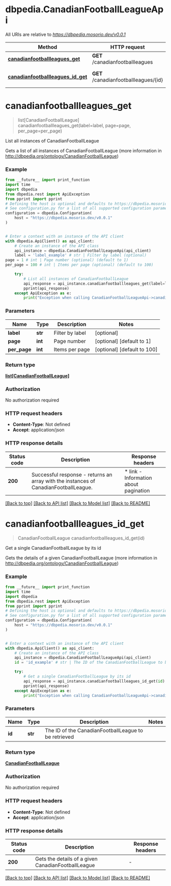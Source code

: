 # dbpedia.CanadianFootballLeagueApi

All URIs are relative to *https://dbpedia.mosorio.dev/v0.0.1*

Method | HTTP request | Description
------------- | ------------- | -------------
[**canadianfootballleagues_get**](CanadianFootballLeagueApi.md#canadianfootballleagues_get) | **GET** /canadianfootballleagues | List all instances of CanadianFootballLeague
[**canadianfootballleagues_id_get**](CanadianFootballLeagueApi.md#canadianfootballleagues_id_get) | **GET** /canadianfootballleagues/{id} | Get a single CanadianFootballLeague by its id


# **canadianfootballleagues_get**
> list[CanadianFootballLeague] canadianfootballleagues_get(label=label, page=page, per_page=per_page)

List all instances of CanadianFootballLeague

Gets a list of all instances of CanadianFootballLeague (more information in http://dbpedia.org/ontology/CanadianFootballLeague)

### Example

```python
from __future__ import print_function
import time
import dbpedia
from dbpedia.rest import ApiException
from pprint import pprint
# Defining the host is optional and defaults to https://dbpedia.mosorio.dev/v0.0.1
# See configuration.py for a list of all supported configuration parameters.
configuration = dbpedia.Configuration(
    host = "https://dbpedia.mosorio.dev/v0.0.1"
)


# Enter a context with an instance of the API client
with dbpedia.ApiClient() as api_client:
    # Create an instance of the API class
    api_instance = dbpedia.CanadianFootballLeagueApi(api_client)
    label = 'label_example' # str | Filter by label (optional)
page = 1 # int | Page number (optional) (default to 1)
per_page = 100 # int | Items per page (optional) (default to 100)

    try:
        # List all instances of CanadianFootballLeague
        api_response = api_instance.canadianfootballleagues_get(label=label, page=page, per_page=per_page)
        pprint(api_response)
    except ApiException as e:
        print("Exception when calling CanadianFootballLeagueApi->canadianfootballleagues_get: %s\n" % e)
```

### Parameters

Name | Type | Description  | Notes
------------- | ------------- | ------------- | -------------
 **label** | **str**| Filter by label | [optional] 
 **page** | **int**| Page number | [optional] [default to 1]
 **per_page** | **int**| Items per page | [optional] [default to 100]

### Return type

[**list[CanadianFootballLeague]**](CanadianFootballLeague.md)

### Authorization

No authorization required

### HTTP request headers

 - **Content-Type**: Not defined
 - **Accept**: application/json

### HTTP response details
| Status code | Description | Response headers |
|-------------|-------------|------------------|
**200** | Successful response - returns an array with the instances of CanadianFootballLeague. |  * link - Information about pagination <br>  |

[[Back to top]](#) [[Back to API list]](../README.md#documentation-for-api-endpoints) [[Back to Model list]](../README.md#documentation-for-models) [[Back to README]](../README.md)

# **canadianfootballleagues_id_get**
> CanadianFootballLeague canadianfootballleagues_id_get(id)

Get a single CanadianFootballLeague by its id

Gets the details of a given CanadianFootballLeague (more information in http://dbpedia.org/ontology/CanadianFootballLeague)

### Example

```python
from __future__ import print_function
import time
import dbpedia
from dbpedia.rest import ApiException
from pprint import pprint
# Defining the host is optional and defaults to https://dbpedia.mosorio.dev/v0.0.1
# See configuration.py for a list of all supported configuration parameters.
configuration = dbpedia.Configuration(
    host = "https://dbpedia.mosorio.dev/v0.0.1"
)


# Enter a context with an instance of the API client
with dbpedia.ApiClient() as api_client:
    # Create an instance of the API class
    api_instance = dbpedia.CanadianFootballLeagueApi(api_client)
    id = 'id_example' # str | The ID of the CanadianFootballLeague to be retrieved

    try:
        # Get a single CanadianFootballLeague by its id
        api_response = api_instance.canadianfootballleagues_id_get(id)
        pprint(api_response)
    except ApiException as e:
        print("Exception when calling CanadianFootballLeagueApi->canadianfootballleagues_id_get: %s\n" % e)
```

### Parameters

Name | Type | Description  | Notes
------------- | ------------- | ------------- | -------------
 **id** | **str**| The ID of the CanadianFootballLeague to be retrieved | 

### Return type

[**CanadianFootballLeague**](CanadianFootballLeague.md)

### Authorization

No authorization required

### HTTP request headers

 - **Content-Type**: Not defined
 - **Accept**: application/json

### HTTP response details
| Status code | Description | Response headers |
|-------------|-------------|------------------|
**200** | Gets the details of a given CanadianFootballLeague |  -  |

[[Back to top]](#) [[Back to API list]](../README.md#documentation-for-api-endpoints) [[Back to Model list]](../README.md#documentation-for-models) [[Back to README]](../README.md)

